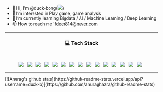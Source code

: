 - 👋 Hi, I’m @duck-bong(<a href="https://www.instagram.com/jaehyeong814/" target="_blank"><img src="https://img.shields.io/badge/Instagram-E4405F?style=flat-square&logo=instagram&logoColor=white"/></a>)<br />
- 👀 I’m interested in Play game, game analysis<br />
- 🌱 I’m currently learning Bigdata / AI / Machine Learning / Deep Learning<br />
- 📫 How to reach me 'fdeer814@naver.com'<br />
<hr />
<h3 align="center"><b>💻 Tech Stack</b></h3>
<br />
<p align="center">
<img src="https://img.shields.io/badge/HTML5-E34F26?style=flat-square&logo=HTML5&logoColor=white"/></a> &nbsp
<img src="https://img.shields.io/badge/CSS3-1572B6?style=flat-square&logo=CSS3&logoColor=white"/></a> &nbsp
<img src="https://img.shields.io/badge/JavaScript-F7DF1E?style=flat-square&logo=JavaScript&logoColor=white"/></a> &nbsp
<img src="https://img.shields.io/badge/Bootstrap-7952B3?style=flat-square&logo=Bootstrap&logoColor=white"/></a> &nbsp
<img src="https://img.shields.io/badge/Node.js-339933?style=flat-square&logo=Node.js&logoColor=white"/></a> &nbsp
<img src="https://img.shields.io/badge/Express-000000?style=flat-square&logo=express&logoColor=white"/></a> &nbsp
<img src="https://img.shields.io/badge/React-61DAFB?style=flat-square&logo=react&logoColor=white"/></a> &nbsp
<img src="https://img.shields.io/badge/PHP-777BB4?style=flat-square&logo=php&logoColor=white"/></a> &nbsp
<img src="https://img.shields.io/badge/MySQL-4479A1?style=flat-square&logo=MySQL&logoColor=white"/></a> &nbsp 
<img src="https://img.shields.io/badge/SQLite-003B57?style=flat-square&logo=SQLite&logoColor=white"/></a> &nbsp 
<img src="https://img.shields.io/badge/R-276DC3?style=flat-square&logo=r&logoColor=white"/></a> &nbsp 
<img src="https://img.shields.io/badge/Python-3776AB?style=flat-square&logo=python&logoColor=white"/></a> &nbsp 
<img src="https://img.shields.io/badge/Django-092E20?style=flat-square&logo=django&logoColor=white"/></a> &nbsp
<img src="https://img.shields.io/badge/Laravel-FF2D20?style=flat-square&logo=Laravel&logoColor=white"/></a> &nbsp
<img src="https://img.shields.io/badge/Amazon AWS-232F3E?style=flat-square&logo=Amazon%20AWS&logoColor=white"/></a> &nbsp </p>
<hr/>
[![Anurag's github stats](https://github-readme-stats.vercel.app/api?username=duck-b)](https://github.com/anuraghazra/github-readme-stats)
<!---
duck-b/duck-b is a ✨ special ✨ repository because its `README.md` (this file) appears on your GitHub profile.
You can click the Preview link to take a look at your changes.
--->
